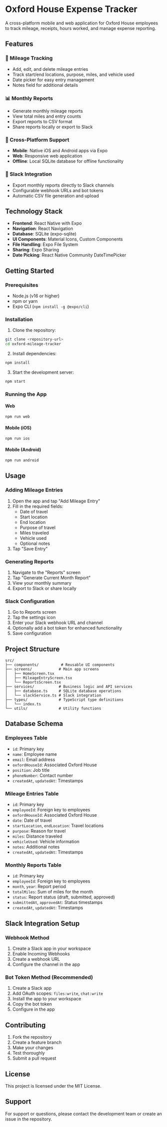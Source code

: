 # Oxford House Expense Tracker

A cross-platform mobile and web application for Oxford House employees to track mileage, receipts, hours worked, and manage expense reporting.

## Features

### 🚗 Mileage Tracking
- Add, edit, and delete mileage entries
- Track start/end locations, purpose, miles, and vehicle used
- Date picker for easy entry management
- Notes field for additional details

### 📊 Monthly Reports
- Generate monthly mileage reports
- View total miles and entry counts
- Export reports to CSV format
- Share reports locally or export to Slack

### 📱 Cross-Platform Support
- **Mobile**: Native iOS and Android apps via Expo
- **Web**: Responsive web application
- **Offline**: Local SQLite database for offline functionality

### 🔗 Slack Integration
- Export monthly reports directly to Slack channels
- Configurable webhook URLs and bot tokens
- Automatic CSV file generation and upload

## Technology Stack

- **Frontend**: React Native with Expo
- **Navigation**: React Navigation
- **Database**: SQLite (expo-sqlite)
- **UI Components**: Material Icons, Custom Components
- **File Handling**: Expo File System
- **Sharing**: Expo Sharing
- **Date Picking**: React Native Community DateTimePicker

## Getting Started

### Prerequisites
- Node.js (v16 or higher)
- npm or yarn
- Expo CLI (`npm install -g @expo/cli`)

### Installation

1. Clone the repository:
```bash
git clone <repository-url>
cd oxford-mileage-tracker
```

2. Install dependencies:
```bash
npm install
```

3. Start the development server:
```bash
npm start
```

### Running the App

#### Web
```bash
npm run web
```

#### Mobile (iOS)
```bash
npm run ios
```

#### Mobile (Android)
```bash
npm run android
```

## Usage

### Adding Mileage Entries
1. Open the app and tap "Add Mileage Entry"
2. Fill in the required fields:
   - Date of travel
   - Start location
   - End location
   - Purpose of travel
   - Miles traveled
   - Vehicle used
   - Optional notes
3. Tap "Save Entry"

### Generating Reports
1. Navigate to the "Reports" screen
2. Tap "Generate Current Month Report"
3. View your monthly summary
4. Export to Slack or share locally

### Slack Configuration
1. Go to Reports screen
2. Tap the settings icon
3. Enter your Slack webhook URL and channel
4. Optionally add a bot token for enhanced functionality
5. Save configuration

## Project Structure

```
src/
├── components/          # Reusable UI components
├── screens/            # Main app screens
│   ├── HomeScreen.tsx
│   ├── MileageEntryScreen.tsx
│   └── ReportsScreen.tsx
├── services/           # Business logic and API services
│   ├── database.ts     # SQLite database operations
│   └── slackService.ts # Slack integration
├── types/              # TypeScript type definitions
│   └── index.ts
└── utils/              # Utility functions
```

## Database Schema

### Employees Table
- `id`: Primary key
- `name`: Employee name
- `email`: Email address
- `oxfordHouseId`: Associated Oxford House
- `position`: Job title
- `phoneNumber`: Contact number
- `createdAt`, `updatedAt`: Timestamps

### Mileage Entries Table
- `id`: Primary key
- `employeeId`: Foreign key to employees
- `oxfordHouseId`: Associated Oxford House
- `date`: Date of travel
- `startLocation`, `endLocation`: Travel locations
- `purpose`: Reason for travel
- `miles`: Distance traveled
- `vehicleUsed`: Vehicle information
- `notes`: Additional notes
- `createdAt`, `updatedAt`: Timestamps

### Monthly Reports Table
- `id`: Primary key
- `employeeId`: Foreign key to employees
- `month`, `year`: Report period
- `totalMiles`: Sum of miles for the month
- `status`: Report status (draft, submitted, approved)
- `submittedAt`, `approvedAt`: Status timestamps
- `createdAt`, `updatedAt`: Timestamps

## Slack Integration Setup

### Webhook Method
1. Create a Slack app in your workspace
2. Enable Incoming Webhooks
3. Create a webhook URL
4. Configure the channel in the app

### Bot Token Method (Recommended)
1. Create a Slack app
2. Add OAuth scopes: `files:write`, `chat:write`
3. Install the app to your workspace
4. Copy the bot token
5. Configure in the app

## Contributing

1. Fork the repository
2. Create a feature branch
3. Make your changes
4. Test thoroughly
5. Submit a pull request

## License

This project is licensed under the MIT License.

## Support

For support or questions, please contact the development team or create an issue in the repository.
